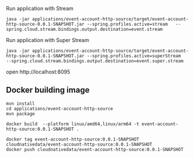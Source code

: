 
Run application with Stream

```shell
java -jar applications/event-account-http-source/target/event-account-http-source-0.0.1-SNAPSHOT.jar --spring.profiles.active=stream   --spring.cloud.stream.bindings.output.destination=event.stream
```

Run application with Super Stream

```shell
java -jar applications/event-account-http-source/target/event-account-http-source-0.0.1-SNAPSHOT.jar --spring.profiles.active=superStream   --spring.cloud.stream.bindings.output.destination=event.super.stream
```

open http://localhost:8095

## Docker building image

```shell
mvn install
cd applications/event-account-http-source
mvn package

docker build  --platform linux/amd64,linux/arm64 -t event-account-http-source:0.0.1-SNAPSHOT .

```

```shell
docker tag event-account-http-source:0.0.1-SNAPSHOT cloudnativedata/event-account-http-source:0.0.1-SNAPSHOT
docker push cloudnativedata/event-account-http-source:0.0.1-SNAPSHOT
```
